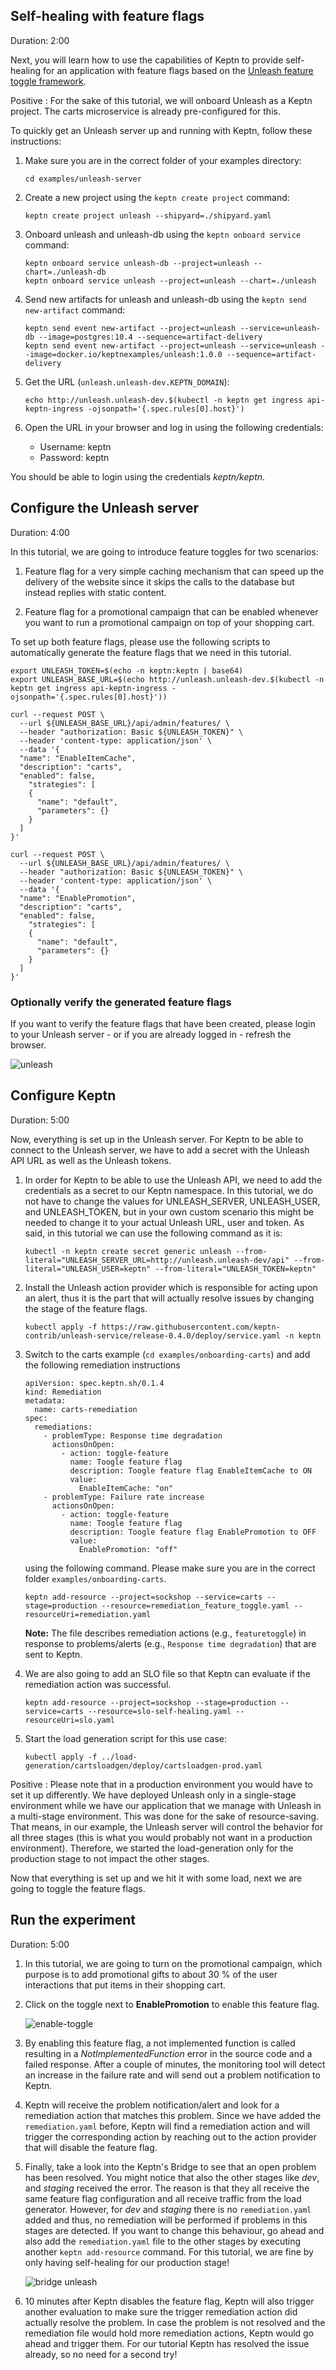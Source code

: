 ## Self-healing with feature flags
Duration: 2:00

Next, you will learn how to use the capabilities of Keptn to provide self-healing for an application with feature flags based on the [Unleash feature toggle framework](https://unleash.github.io/). 


Positive
: For the sake of this tutorial, we will onboard Unleash as a Keptn project. The carts microservice is already pre-configured for this.

To quickly get an Unleash server up and running with Keptn, follow these instructions:

1. Make sure you are in the correct folder of your examples directory:

    <!-- bash cd ../.. -->

    <!-- command -->
    ```
    cd examples/unleash-server
    ```


1. Create a new project using the `keptn create project` command:

    <!-- command -->
    ```
    keptn create project unleash --shipyard=./shipyard.yaml
    ```

1. Onboard unleash and unleash-db using the `keptn onboard service` command:

    <!-- command -->
    ```
    keptn onboard service unleash-db --project=unleash --chart=./unleash-db 
    keptn onboard service unleash --project=unleash --chart=./unleash 
    ```

1. Send new artifacts for unleash and unleash-db using the `keptn send new-artifact` command:

    <!-- command -->
    ```
    keptn send event new-artifact --project=unleash --service=unleash-db --image=postgres:10.4 --sequence=artifact-delivery
    keptn send event new-artifact --project=unleash --service=unleash --image=docker.io/keptnexamples/unleash:1.0.0 --sequence=artifact-delivery
    ```
    
    <!-- bash 
    verify_test_step $? "Send event new-artifact for unleash failed"
    wait_for_deployment_with_image_in_namespace "unleash-db" "unleash-dev" "postgres:10.4"
    wait_for_deployment_with_image_in_namespace "unleash" "unleash-dev" "docker.io/keptnexamples/unleash:1.0.0"
    -->

1. Get the URL (`unleash.unleash-dev.KEPTN_DOMAIN`):

    <!-- command -->
    ```
    echo http://unleash.unleash-dev.$(kubectl -n keptn get ingress api-keptn-ingress -ojsonpath='{.spec.rules[0].host}')
    ```

1. Open the URL in your browser and log in using the following credentials:
   * Username: keptn
   * Password: keptn

You should be able to login using the credentials *keptn/keptn*.

## Configure the Unleash server
Duration: 4:00

In this tutorial, we are going to introduce feature toggles for two scenarios:

1. Feature flag for a very simple caching mechanism that can speed up the delivery of the website since it skips the calls to the database but instead replies with static content.

1. Feature flag for a promotional campaign that can be enabled whenever you want to run a promotional campaign on top of your shopping cart.

To set up both feature flags, please use the following scripts to automatically generate the feature flags that we need in this tutorial.



<!-- command -->
``` 
export UNLEASH_TOKEN=$(echo -n keptn:keptn | base64)
export UNLEASH_BASE_URL=$(echo http://unleash.unleash-dev.$(kubectl -n keptn get ingress api-keptn-ingress -ojsonpath='{.spec.rules[0].host}'))

curl --request POST \
  --url ${UNLEASH_BASE_URL}/api/admin/features/ \
  --header "authorization: Basic ${UNLEASH_TOKEN}" \
  --header 'content-type: application/json' \
  --data '{
  "name": "EnableItemCache",
  "description": "carts",
  "enabled": false,
	"strategies": [
    {
      "name": "default",
      "parameters": {}
    }
  ]
}'

curl --request POST \
  --url ${UNLEASH_BASE_URL}/api/admin/features/ \
  --header "authorization: Basic ${UNLEASH_TOKEN}" \
  --header 'content-type: application/json' \
  --data '{
  "name": "EnablePromotion",
  "description": "carts",
  "enabled": false,
	"strategies": [
    {
      "name": "default",
      "parameters": {}
    }
  ]
}'
```

### Optionally verify the generated feature flags

If you want to verify the feature flags that have been created, please login to your Unleash server - or if you are already logged in - refresh the browser.

![unleash](./assets/unleash-ff.png)


## Configure Keptn
Duration: 5:00

Now, everything is set up in the Unleash server. For Keptn to be able to connect to the Unleash server, we have to add a secret with the Unleash API URL as well as the Unleash tokens.

1. In order for Keptn to be able to use the Unleash API, we need to add the credentials as a secret to our Keptn namespace. In this tutorial, we do not have to change the values for UNLEASH_SERVER, UNLEASH_USER, and UNLEASH_TOKEN, but in your own custom scenario this might be needed to change it to your actual Unleash URL, user and token. 
As said, in this tutorial we can use the following command as it is:

    <!-- command -->
    ```
    kubectl -n keptn create secret generic unleash --from-literal="UNLEASH_SERVER_URL=http://unleash.unleash-dev/api" --from-literal="UNLEASH_USER=keptn" --from-literal="UNLEASH_TOKEN=keptn"
    ```

1. Install the Unleash action provider which is responsible for acting upon an alert, thus it is the part that will actually resolve issues by changing the stage of the feature flags.
    
    <!-- command -->
    ```
    kubectl apply -f https://raw.githubusercontent.com/keptn-contrib/unleash-service/release-0.4.0/deploy/service.yaml -n keptn
    ```

1. Switch to the carts example (`cd examples/onboarding-carts`) and add the following remediation instructions

    ```
    apiVersion: spec.keptn.sh/0.1.4
    kind: Remediation
    metadata:
      name: carts-remediation
    spec:
      remediations:
        - problemType: Response time degradation
          actionsOnOpen:
            - action: toggle-feature
              name: Toogle feature flag
              description: Toogle feature flag EnableItemCache to ON
              value:
                EnableItemCache: "on"
        - problemType: Failure rate increase
          actionsOnOpen:
            - action: toggle-feature
              name: Toogle feature flag
              description: Toogle feature flag EnablePromotion to OFF
              value:
                EnablePromotion: "off"
    ```

    using the following command. Please make sure you are in the correct folder `examples/onboarding-carts`.
    
    <!-- bash cd ../onboarding-carts -->
    
    <!-- command -->
    ```
    keptn add-resource --project=sockshop --service=carts --stage=production --resource=remediation_feature_toggle.yaml --resourceUri=remediation.yaml
    ```

    **Note:** The file describes remediation actions (e.g., `featuretoggle`) in response to problems/alerts (e.g., `Response time degradation`) that are sent to Keptn.

1. We are also going to add an SLO file so that Keptn can evaluate if the remediation action was successful.
    <!-- command -->
    ```
    keptn add-resource --project=sockshop --stage=production --service=carts --resource=slo-self-healing.yaml --resourceUri=slo.yaml
    ```

1. Start the load generation script for this use case:
    <!-- command -->
    ```
    kubectl apply -f ../load-generation/cartsloadgen/deploy/cartsloadgen-prod.yaml
    ```

Positive
: Please note that in a production environment you would have to set it up differently. We have deployed Unleash only in a single-stage environment while we have our application that we manage with Unleash in a multi-stage environment. This was done for the sake of resource-saving.
That means, in our example, the Unleash server will control the behavior for all three stages (this is what you would probably not want in a production environment). Therefore, we started the load-generation only for the production stage to not impact the other stages.

Now that everything is set up and we hit it with some load, next we are going to toggle the feature flags.

## Run the experiment
Duration: 5:00

1. In this tutorial, we are going to turn on the promotional campaign, which purpose is to add promotional gifts to about 30&nbsp;% of the user interactions that put items in their shopping cart. 

1. Click on the toggle next to **EnablePromotion** to enable this feature flag.

    <!-- bash 
    curl --request POST \
      --url ${UNLEASH_BASE_URL}/api/admin/features/EnablePromotion/toggle/on \
      --header "authorization: Basic ${UNLEASH_TOKEN}"
    -->
    
    ![enable-toggle](./assets/unleash-promotion-toggle-on.png)

1. By enabling this feature flag, a not implemented function is called resulting in a *NotImplementedFunction* error in the source code and a failed response. After a couple of minutes, the monitoring tool will detect an increase in the failure rate and will send out a problem notification to Keptn.

1. Keptn will receive the problem notification/alert and look for a remediation action that matches this problem. Since we have added the `remediation.yaml` before, Keptn will find a remediation action and will trigger the corresponding action by reaching out to the action provider that will disable the feature flag.

1. Finally, take a look into the Keptn's Bridge to see that an open problem has been resolved. You might notice that also the other stages like _dev_, and _staging_ received the error. The reason is that they all receive the same feature flag configuration and all receive traffic from the load generator. However, for _dev_ and _staging_ there is no `remediation.yaml` added and thus, no remediation will be performed if problems in this stages are detected. If you want to change this behaviour, go ahead and also add the `remediation.yaml` file to the other stages by executing another `keptn add-resource` command. For this tutorial, we are fine by only having self-healing for our production stage!
    
    ![bridge unleash](./assets/bridge-unleash-remediation.png)

1. 10 minutes after Keptn disables the feature flag, Keptn will also trigger another evaluation to make sure the trigger remediation action did actually resolve the problem. In case the problem is not resolved and the remediation file would hold more remediation actions, Keptn would go ahead and trigger them. For our tutorial Keptn has resolved the issue already, so no need for a second try!

<!-- bash 
echo "Waiting for Keptn to disable the feature flag"
wait_for_event_with_field_output "sh.keptn.events.problem" ".data.ProblemDetails.status" "CLOSED" "sockshop"
-->